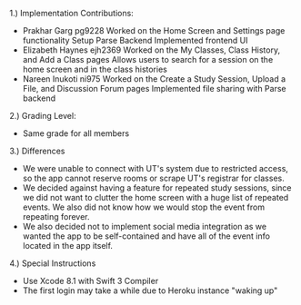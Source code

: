 1.) Implementation Contributions: 
  - Prakhar Garg pg9228
    Worked on the Home Screen and Settings page functionality
    Setup Parse Backend
    Implemented frontend UI
  - Elizabeth Haynes ejh2369
    Worked on the My Classes, Class History, and Add a Class pages
    Allows users to search for a session on the home screen and in the class histories
  - Nareen Inukoti ni975
    Worked on the Create a Study Session, Upload a File, and Discussion Forum pages
    Implemented file sharing with Parse backend

2.) Grading Level:
  - Same grade for all members
  
3.) Differences
  - We were unable to connect with UT's system due to restricted access, so the app cannot reserve rooms or scrape UT's registrar for classes. 
  - We decided against having a feature for repeated study sessions, since we did not want to clutter the home screen with a huge list of repeated events. We also did not know how we would stop the event from repeating forever. 
  - We also decided not to implement social media integration as we wanted the app to be self-contained and have all of the event info located in the app itself. 
  
4.) Special Instructions 
  - Use Xcode 8.1 with Swift 3 Compiler 
  - The first login may take a while due to Heroku instance "waking up"
  
  